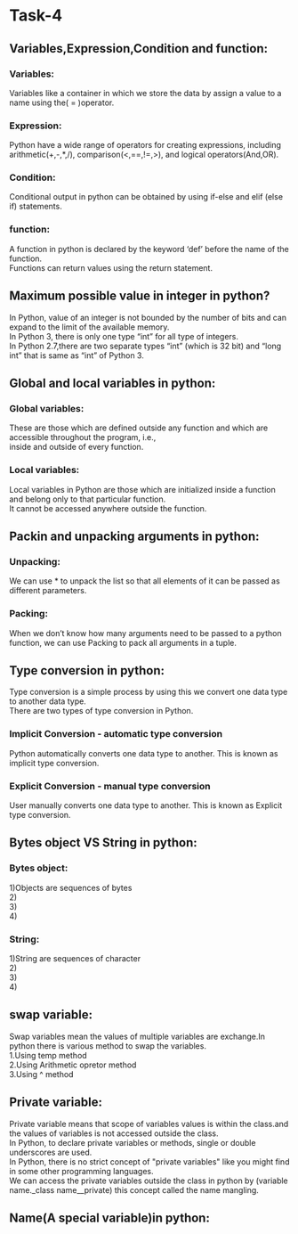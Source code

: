 # Task-4<br>
## Variables,Expression,Condition and function:<br>
### Variables:<br>
Variables like a container in which we store the data by assign  a value to a name using the( = )operator.<br>
### Expression:<br>
Python have a wide range of operators for creating expressions, including arithmetic(+,-,*,/), comparison(<,==,!=,>), and logical operators(And,OR).<br>
### Condition:<br>
Conditional output in python can be obtained by using if-else and elif (else if) statements.<br>
### function:<br>
A function in python is declared by the keyword ‘def’ before the name of the function.<br>
Functions can return values using the return statement.<br>
## Maximum possible value in integer in python?<br>
In Python, value of an integer is not bounded by the number of bits and can expand to the limit of the available memory.<br>In Python 3, there is only one type “int” for all type of integers.<br>In Python 2.7,there are two separate types “int” (which is 32 bit) and “long int” that is same as “int” of Python 3.<br>
## Global and local variables in python:<br>
### Global variables:<br>
These are those which are defined outside any function and which are accessible throughout the program, i.e.,<br> inside and outside of every function. <br>
### Local variables:<br>
Local variables in Python are those which are initialized inside a function and belong only to that particular function.<br> It cannot be accessed anywhere outside the function.<br>
## Packin and unpacking arguments in python:<br>
### Unpacking:<br>
We can use * to unpack the list so that all elements of it can be passed as different parameters.<br>
### Packing: <br>
When we don’t know how many arguments need to be passed to a python function, we can use Packing to pack all arguments in a tuple.<br> 
## Type conversion in python:<br>
Type conversion is a simple process by using this we convert one data type to another data type.<br>
There are two types of type conversion in Python.<br>
### Implicit Conversion - automatic type conversion<br>
Python automatically converts one data type to another. This is known as implicit type conversion.<br>
### Explicit Conversion - manual type conversion<br>
User manually converts one data type to another. This is known as Explicit type conversion.<br>
## Bytes object VS String in python:<br>
### Bytes object:<br>
1)Objects are sequences of bytes<br>
2)<br>
3)<br>
4)<br>
### String:<br>
1)String are sequences of character<br>
2)<br>
3)<br>
4)<br>

## swap variable:<br>
Swap variables mean the values of multiple variables are exchange.In python there is various method to swap the variables.<br>
1.Using temp method<br>
2.Using Arithmetic opretor method<br>
3.Using ^ method<br>
## Private variable:<br>
Private variable means that scope of variables values is within the class.and the values of variables is not accessed outside the class.<br>
In Python, to declare private variables or methods, single or double underscores are used.<br>
In Python, there is no strict concept of "private variables" like you might find in some other programming languages.<br>We can access the private variables outside the class in python by (variable name._class name__private) this concept called the name mangling.<br>
## Name(A special variable)in python:<br>
